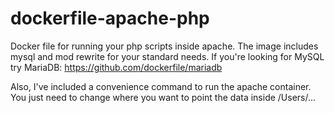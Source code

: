 dockerfile-apache-php
=====================

Docker file for running your php scripts inside apache. The image includes mysql and mod rewrite for your standard needs. If you're looking for MySQL try MariaDB: https://github.com/dockerfile/mariadb


Also, I've included a convenience command to run the apache container. You just need to change where you want to point the data inside /Users/...